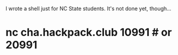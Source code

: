 I wrote a shell just for NC State students. It's not done yet, though...


# nc cha.hackpack.club 10991 # or 20991
